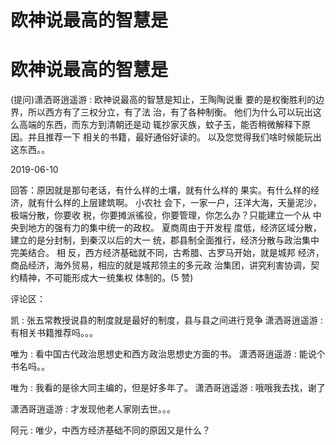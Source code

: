 # 欧神说最高的智慧是

# 欧神说最高的智慧是

(提问)潇洒哥逍遥游 : 欧神说最高的智慧是知止，王陶陶说重 要的是权衡胜利的边界，所以西方有了三权分立，有了法 治，有了各种制衡。 他们为什么可以玩出这么高端的东西，而东方到清朝还是动 辄抄家灭族，蚊子玉，能否稍微解释下原因。并且推荐一下 相关的书籍，最好通俗好读的。 以及您觉得我们啥时候能玩出这东西。。

2019-06-10

回答：原因就是那句老话，有什么样的土壤，就有什么样的 果实。有什么样的经济，就有什么样的上层建筑啊。 小农社 会下，一家一户，汪洋大海，天量泥沙，极端分散，你要收 税，你要摊派徭役，你要管理，你怎么办？只能建立一个从 中央到地方的强有力的集中统一的政权。 夏商周由于开发程 度低，经济区域分散，建立的是分封制，到秦汉以后的大一 统，郡县制全面推行，经济分散与政治集中完美结合。 相 反，西方经济基础就不同，古希腊、古罗马开始，就是城邦 经济，商品经济，海外贸易，相应的就是城邦领主的多元政 治集团，讲究利害协调，契约精神，不可能形成大一统集权 体制的。(5 赞)

评论区：

凯 : 张五常教授说县的制度就是最好的制度，县与县之间进行竞争 潇洒哥逍遥游 : 有相关书籍推荐吗。。。

唯为 : 看中国古代政治思想史和西方政治思想史方面的书。 潇洒哥逍遥游 : 能说个书名吗。。

唯为 : 我看的是徐大同主编的，但是好多年了。 潇洒哥逍遥游 : 哦哦我去找，谢了

潇洒哥逍遥游 : 才发现他老人家刚去世。。。

阿元 : 唯少，中西方经济基础不同的原因又是什么？
